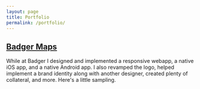 ```yaml
---
layout: page
title: Portfolio
permalink: /portfolio/
---
```


## [Badger Maps](/portfolio/badger-maps)
While at Badger I designed and implemented a responsive webapp, a native iOS app, and a native Android app. I also revamped the logo, helped implement a brand identity along with another designer, created plenty of collateral, and more. Here's a little sampling.